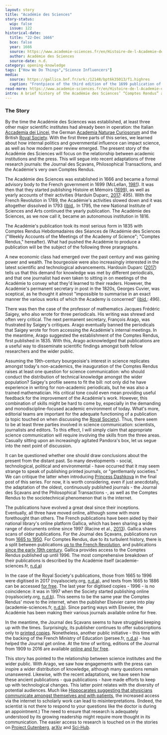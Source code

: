 ```yaml
---
layout: story
title: "Académie des Sciences"
story-status:
  wip: false
  issue: 122
historical-date:
  title: "22-Dec 1666"
  bce: false
  year: 1666
  source: https://www.academie-sciences.fr/en/Histoire-de-l-Academie-des-sciences/history-of-the-french-academie-des-sciences.html
  author: Académie des Sciences
  source-date: n.d.
category: opening-knowledge
tags: ["How We Do Things","Science Influencers"]
media:
  source: https://gallica.bnf.fr/ark:/12148/bpt6k35013/f1.highres
  caption: "Frontpiece of the third edition of the 1699 publication of Histoire et Mémoirs. Source: Gallica."
read-more: https://www.academie-sciences.fr/en/Histoire-de-l-Academie-des-sciences/history-of-the-french-academie-des-sciences.html
intro: A brief history of the Académie des Sciences’ “Comptes Rendus” and moving ancient publications online.
---
```

### The Story
By the time the Académie des Sciences was established, at least three other major scientific institutes had already been in operation: the Italian [Accademia dei Lincei](https://www.tiki-toki.com/timeline/entry/1753034/A-History-of-Research-Ethics/#vars!panel=16571102!), the German [Academia Naturae Curiosorum](https://www.tiki-toki.com/timeline/entry/1753034/A-History-of-Research-Ethics/#vars!panel=16443513!) and the British [Royal Society](https://www.tiki-toki.com/timeline/entry/1753034/A-History-of-Research-Ethics/#vars!panel=16443519!). With the first three parts of this series, we learned about how internal politics and governmental influence can impact science, as well as how modern peer review emerged. The present story of the Académie des Sciences will focus on the relationship between academic institutions and the press. This will segue into recent adaptations of three research journals: the Journal des Sçavans, Philosophical Transactions, and the Académie's very own Comptes Rendus.

The Académie des Sciences was established in 1666 and became a formal advisory body to the French government in 1699 (McLellan, [1981](https://www.jstor.org/stable/231248)). It was then that they started publishing Histoire et Mémoirs ([1699](https://gallica.bnf.fr/ark:/12148/cb32786820s/date)), as well as yearly accounts of their activities (Harduin Duparc, [2017](https://doi.org/10.1016/j.crhy.2017.10.017): 495). With the French Revolution in 1789, the Académie's activities slowed down and it was altogether dissolved in 1793 ([ibid.]((https://doi.org/10.1016/j.crhy.2017.10.017)). In 1795, the new National Institute of Sciences and Arts continued the yearly publication. The Académie des Sciences, as we now call it, became an autonomous institution in 1816.

The Académie's publication took its most serious form in 1835 with Comptes Rendus Hebdomadaires des Séances de l’Académie des Sciences ("Weekly Accounts of the Meetings of the Academy of Science"; "Comptes Rendus," hereafter). What had pushed the Académie to produce a publication will be the subject of the following three praragraphs.

A new economic class had emerged over the past century and was gaining power and wealth. The bourgeoisie were also increasingly interested in the latest scientific and technological advancements. Hardouin Duparc ([2017](https://doi.org/10.1016/j.crhy.2017.10.017)) tells us that this demand for knowledge was met by different periodicals, and that one journalist had even taken to sitting in on meetings of the Académie to convey what they'd learned to their readers. However, the Académie's permanent secretary in post in the 1820s, Georges Cuvier, was sceptical, as he thought it almost "impossible to summarise in an exact manner the various works of which the Academy is concerned" ([ibid.](https://doi.org/10.1016/j.crhy.2017.10.017): 496).

There was then the case of the professor of mathematics Jacques Frédéric Saigey, who also wrote for three periodicals. His writing was shrewd and often very critical. The next permanent secretary, François Arago, was frustrated by Saigey's critiques. Arago eventually banned the periodicals that Saigey wrote for from accessing the Académie's internal meetings. In the meantime, Arago suggested the establishment of the Comptes Rendus, first published in 1835. With this, Arago acknowledged that publications are a useful way to disseminate scientific findings amongst both fellow researchers and the wider public.

Assuming the 19th-century bourgeoisie's interest in science replicates amongst today's non-academics, the inauguration of the Comptes Rendus raises at least one question for science communication: who should conduct the distribution of technical knowledge amongst the wider population? Saigey's profile seems to fit the bill: not only did he have experience in writing for non-academic periodicals, but he was also a trained mathematician. His critical tone could even mean providing useful feedback for the improvement of the Académie's work. However, this combination of skills might be hard to come by, especially in the demanding and monodiscipline-focused academic environment of today. What's more, editorial teams are important for the adequate functioning of a publication (a topic touched on when discussing the [Royal Society](https://www.tiki-toki.com/timeline/entry/1753034/A-History-of-Research-Ethics/#vars!panel=16443519!)). Thus, there seem to be at least three parties involved in science communication: scientists, journalists and editors. To this effect, I will simply claim that appropriate science communication will require involving the skills from the three areas. Casually sitting upon an increasingly agitated Pandora's box, let us segue into the next point of discussion.

It can be questioned whether one should draw conclusions about the present from the distant past. So many developments - social, technological, political and environmental - have occurred that it may seem strange to speak of publishing printed journals, or "gentlemanly societies." We can critique the latter when introducing [Princess Dashkova](https://www.tiki-toki.com/timeline/entry/1753034/A-History-of-Research-Ethics/#vars!panel=16575859!) in the final post of this series. For now, it is worth considering, even if just anecdotally, the adaptation of the oldest, continuously published journals - the Journal des Sçavans and the Philosophical Transactions -, as well as the Comptes Rendus to the sociotechnical phenomenon that is the internet.

The publications have evolved a great deal since their inceptions. Eventually, all three have moved online, although some with more forethought than others. The French publications have been aided by their national library's online platform Gallica, which has been sharing a wide range of documents online since 1997 (Racine et al., [2013](https://library.stanford.edu/sites/default/files/Bibliotheque%20nationale%20de%20France.pdf)). Gallica shares scans of older publications. For the Journal des Sçavans, publications run from [1665 to 1950](https://gallica.bnf.fr/ark:/12148/cb343488023/date.r=journal+des+scavans.langEN). For Comptes Rendus, due to its turbulent history, there is a split between publications [up to the French Revolution](https://gallica.bnf.fr/ark:/12148/cb32786820s/date), and publications [since the early 19th century](https://gallica.bnf.fr/ark:/12148/cb343783130/date). Gallica provides access to the Comptes Rendus published up until 1996. The most comprehensive breakdown of their publications is described by the Académie itself (academie-sciences.fr, [n.d.a](https://www.academie-sciences.fr/en/Transmettre-les-connaissances/comptes-rendus-de-l-academie-des-sciences-numerisees-sur-le-site-de-la-bibliotheque-nationale-de-france.html))

In the case of the Royal Society's publications, those from 1665 to 1996 were digitised in 2017 (royalsociety.org, [n.d.a](https://royalsociety.org/journals/publishing-activities/journal-collection-science-in-the-making/)), and texts from 1665 to 1886 can be accessed [for free](https://royalsocietypublishing.org/loi/rstl/group/c1600.d1660.y1665). The last year for digitised copies - 1996 - is no coincidence: it was in 1997 when the Society started publishing online (royalsociety.org, [n.d.b](https://royalsociety.org/journals/publishing-activities/publishing350/history-philosophical-transactions/)). This seems to be the same year the Comptes Rendus' move to the internet, when the publisher Elsevier came into play (academie-sciences.fr, [n.d.b](https://comptes-rendus.academie-sciences.fr/)). Since parting ways with Elsevier, the Académie has been making their various journals available online for free.

In the meantime, the Journal des Sçavans seems to have struggled keeping up with the times. Surprisingly, its publisher continues to offer subscriptions only to [printed copies](https://poj.peeters-leuven.be/content.php?url=journal&journal_code=JDS). Nonetheless, another public initiative - this time with the backing of the French Ministry of Education (persee.fr, [n.d.a](https://www.persee.fr/a-propos)) - has helped the Journal get online. At the time of writing, editions of the Journal from 1909 to 2016 are available [online and for free](https://www.persee.fr/collection/jds).

This story has pointed to the relationship between science institutes and the wider public. With Arago, we saw how engagements with the press can inspire a wider distribution of knowledge, although many questions remain unanswered. Likewise, with the recent adaptations, we have seen how these ancient publications - qua publications - have made efforts to keep up with technological changes. This latter point relates with the diversity of potential audiences. Much like [Hippocarates suggesting that physicians communicate amongst themselves and with patients](https://www.tiki-toki.com/timeline/entry/1753034/A-History-of-Research-Ethics/#vars!panel=16443419!), the increased access via the internet to scholarly work can lead to misinterpretations. (Indeed, the scientist is not there to respond to your questions like the doctor is during an appointment.) The need to ensure that research is adequately understood by its growing readership might require more thought in its communication. The easier access to research is touched on in the stories on [Project Gutenberg](https://www.tiki-toki.com/timeline/entry/1753034/A-History-of-Research-Ethics/#vars!panel=16443999!), [arXiv](https://www.tiki-toki.com/timeline/entry/1753034/A-History-of-Research-Ethics/#vars!panel=16444416!) and [Sci-Hub](https://www.tiki-toki.com/timeline/entry/1753034/A-History-of-Research-Ethics/#vars!panel=16551818!).
